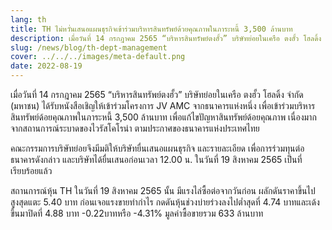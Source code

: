 ```yaml
---
lang: th
title: TH ไม่หวั่นเสนอแผนธุรกิจเข้าร่วมบริหารสินทรัพย์ด้วยคุณภาพในภาระหนี้ 3,500 ล้านบาท
description: เมื่อวันที่ 14 กรกฎาคม 2565 “บริหารสินทรัพย์ตงฮั้ว” บริษัทย่อยในเครือ ตงฮั้ว โฮลดิ้ง จำกัด (มหาชน) ได้รับหนังสือเชิญให้เข้าร่วมโครงการ JV AMC จากธนาคารแห่งหนึ่ง เพื่อเข้าร่วมบริหารสินทรัพย์ด้อยคุณภาพในภาระหนี้ 3,500 ล้านบาท เพื่อแก้ไขปัญหาสินทรัพย์ด้อยคุณภาพ เนื่องมากจากสถานการณ์ระบาดของไวรัสโคโรน่า ตามประกาศของธนาคารแห่งประเทศไทย
slug: /news/blog/th-dept-management
cover: ../../../images/meta-default.png
date: 2022-08-19
---
```


เมื่อวันที่ 14 กรกฎาคม 2565 “บริหารสินทรัพย์ตงฮั้ว” บริษัทย่อยในเครือ ตงฮั้ว โฮลดิ้ง จำกัด (มหาชน) ได้รับหนังสือเชิญให้เข้าร่วมโครงการ JV AMC จากธนาคารแห่งหนึ่ง เพื่อเข้าร่วมบริหารสินทรัพย์ด้อยคุณภาพในภาระหนี้ 3,500 ล้านบาท เพื่อแก้ไขปัญหาสินทรัพย์ด้อยคุณภาพ เนื่องมากจากสถานการณ์ระบาดของไวรัสโคโรน่า ตามประกาศของธนาคารแห่งประเทศไทย

คณะกรรมการบริษัทย่อยจึงมีมติให้บริษัทยื่นเสนอแผนธุรกิจ และรายละเอียด เพื่อการร่วมทุนต่อธนาคารดังกล่าว และบริษัทได้ยื่นเสนอก่อนเวลา 12.00 น. ในวันที่ 19 สิงหาคม 2565 เป็นที่เรียบร้อยแล้ว

สถานการณ์หุ้น TH ในวันที่ 19 สิงหาคม 2565 นั้น มีแรงไล่ซื้อต่อจากวันก่อน ผลักดันราคาขึ้นไปสูงสุดแตะ 5.40 บาท ก่อนเจอแรงขายทำกำไร กดดันหุ้นช่วงบ่ายร่วงลงไปต่ำสุดที่ 4.74 บาทและเด้งขึ้นมาปิดที่ 4.88 บาท -0.22บาทหรือ -4.31% มูลค่าซื้อขายรวม 633 ล้านบาท
